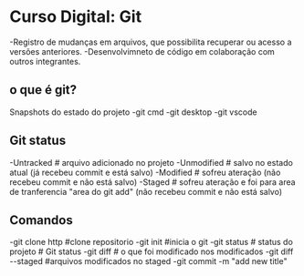 # Curso Digital: Git
-Registro de mudanças em arquivos, que possibilita recuperar ou acesso a versões anteriores.
-Desenvolvimneto de código em colaboração com outros integrantes.
## o que é git?
Snapshots do estado do projeto
-git cmd
-git desktop
-git vscode
## Git status
-Untracked # arquivo adicionado no projeto
-Unmodified # salvo no estado atual (já recebeu commit e está salvo)
-Modified # sofreu ateração (não recebeu commit e não está salvo)
-Staged # sofreu ateração e foi para area de tranferencia "area do git add" (não recebeu commit e não está salvo)
## Comandos
-git clone http #clone repositorio
-git init #inicia o git
-git status # status do projeto # Git status
-git diff # o que foi modificado nos modificados
-git diff --staged #arquivos modificados no staged
-git commit -m "add new title"